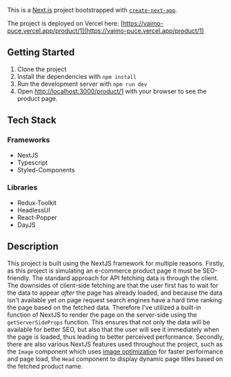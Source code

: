 This is a [Next.js](https://nextjs.org/) project bootstrapped with [`create-next-app`](https://github.com/vercel/next.js/tree/canary/packages/create-next-app).

The project is deployed on Vercel here: [https://vaimo-puce.vercel.app/product/1](https://vaimo-puce.vercel.app/product/1)

## Getting Started

1. Clone the project
2. Install the dependencies with ```npm install```
3. Run the development server with ```npm run dev```
4. Open [http://localhost:3000/product/1](http://localhost:3000/product/1) with your browser to see the product page.


## Tech Stack

### Frameworks
- NextJS
- Typescript
- Styled-Components

### Libraries
- Redux-Toolkit
- HeadlessUI
- React-Popper
- DayJS

## Description

This project is built using the NextJS framework for multiple reasons. Firstly, as this project is simulating an e-commerce product page it must be SEO-friendly. The standard approach for API fetching data is through the client. The downsides of client-side fetching are that the user first has to wait for the data to appear _after_ the page has already loaded, and because the data isn't available yet on page request search engines have a hard time ranking the page based on the fetched data. Therefore I've utilized a built-in function of NextJS to render the page on the server-side using the ```getServerSideProps``` function. This ensures that not only the data will be available for better SEO, but also that the user will see it immediately when the page is loaded, thus leading to better perceived performance. Secondly, there are also various NextJS features used throughout the project, such as the ```Image``` component which uses [image optimization](https://nextjs.org/docs/basic-features/image-optimization) for faster performance and page load, the ```Head``` component to display dynamic page titles based on the fetched product name.
